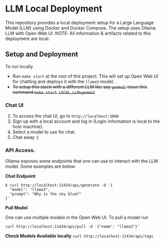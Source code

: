 # LLM Local Deployment

This repository provides a local deployment setup for a Large Language Model (LLM) using Docker and Docker Compose. The setup uses Ollama LLM with Open Web UI.
NOTE: All information & artifacts related to this deployment are local.

## Setup and Deployment

To run locally
- Run  `make start` at the root of this project. This will set up Open Web UI for chatting and deploys it with the `llama3` model. 
- ~~To setup this stack with a different LLM like say `gemma2`, issue this command `make start LOCAL_LLM=gemma2`~~

### Chat UI
2. To access the chat UI, go to `http://localhost:3000`
3. Sign up with a local account and log in (Login information is local to the host machine).
4. Select a model to use for chat.
5. Chat away :)

### API Access.
Ollama exposes some endpoints that one can use to interact with the LLM model.
Some examples are below:

**Chat Endpoint**
```
$ curl http://localhost:11434/api/generate -d '{
  "model": "llama3",
  "prompt": "Why is the sky blue?"
}'
```

**Pull Model**

One can use multiple models in the Open Web UI. To pull a model run

`curl http://localhost:11434/api/pull -d '{"name": "llama3"}'`

**Check Models Available locally**
`curl http://localhost:11434/api/tags`



 
